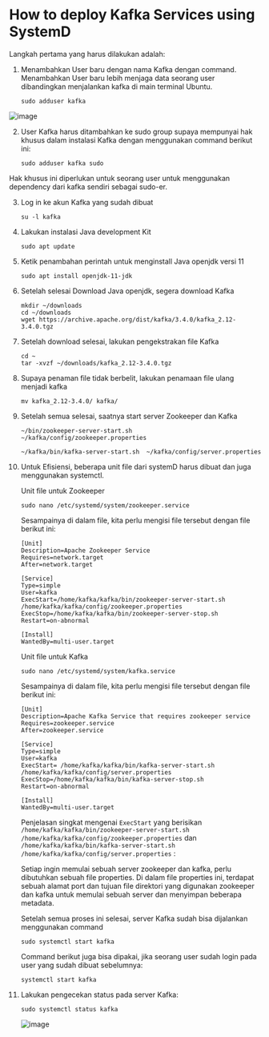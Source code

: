 # How to deploy Kafka Services using SystemD

Langkah pertama yang harus dilakukan adalah:

1. Menambahkan User baru dengan nama Kafka dengan command. Menambahkan User baru lebih menjaga data seorang user dibandingkan menjalankan kafka di main terminal Ubuntu.

   ```
   sudo adduser kafka

   ```

![image](https://github.com/user-attachments/assets/7829d6dc-efba-4f4f-93d1-72cbd6565ae4)

   
2. User Kafka harus ditambahkan ke sudo group supaya mempunyai hak khusus dalam instalasi Kafka dengan menggunakan command berikut ini:

   ```
   sudo adduser kafka sudo

   ```

Hak khusus ini diperlukan untuk seorang user untuk menggunakan dependency dari kafka sendiri sebagai sudo-er.
   
3. Log in ke akun Kafka yang sudah dibuat

   ```
   su -l kafka

   ```
4. Lakukan instalasi Java development Kit

   ```
   sudo apt update

   ```
5. Ketik penambahan perintah untuk menginstall Java openjdk versi 11

   ```
   sudo apt install openjdk-11-jdk

   ```
6. Setelah selesai Download Java openjdk, segera download Kafka

   ```
   mkdir ~/downloads
   cd ~/downloads
   wget https://archive.apache.org/dist/kafka/3.4.0/kafka_2.12-3.4.0.tgz
   ```
7. Setelah download selesai, lakukan pengekstrakan file Kafka

   ```
   cd ~
   tar -xvzf ~/downloads/kafka_2.12-3.4.0.tgz
   ```
8. Supaya penaman file tidak berbelit, lakukan penamaan file ulang menjadi kafka

   ```
   mv kafka_2.12-3.4.0/ kafka/
   ```
9. Setelah semua selesai, saatnya start server Zookeeper dan Kafka

    ```
    ~/bin/zookeeper-server-start.sh  ~/kafka/config/zookeeper.properties
    ```
    ```
    ~/kafka/bin/kafka-server-start.sh  ~/kafka/config/server.properties
    ```

10. Untuk Efisiensi, beberapa unit file dari systemD harus dibuat dan juga menggunakan systemctl.

    Unit file untuk Zookeeper

    ```
    sudo nano /etc/systemd/system/zookeeper.service
    ```
    Sesampainya di dalam file, kita perlu mengisi file tersebut dengan file berikut ini:

    ```
    [Unit]
    Description=Apache Zookeeper Service
    Requires=network.target                 
    After=network.target                 
    
    [Service]
    Type=simple
    User=kafka
    ExecStart=/home/kafka/kafka/bin/zookeeper-server-start.sh /home/kafka/kafka/config/zookeeper.properties        
    ExecStop=/home/kafka/kafka/bin/zookeeper-server-stop.sh
    Restart=on-abnormal
    
    [Install]
    WantedBy=multi-user.target
    ```
    Unit file untuk Kafka
    ```
    sudo nano /etc/systemd/system/kafka.service
    ```
    Sesampainya di dalam file, kita perlu mengisi file tersebut dengan file berikut ini:

    ```
    [Unit]
    Description=Apache Kafka Service that requires zookeeper service
    Requires=zookeeper.service
    After=zookeeper.service
    
    [Service]
    Type=simple
    User=kafka
    ExecStart= /home/kafka/kafka/bin/kafka-server-start.sh /home/kafka/kafka/config/server.properties                            
    ExecStop=/home/kafka/kafka/bin/kafka-server-stop.sh
    Restart=on-abnormal
    
    [Install]
    WantedBy=multi-user.target
    ```
    Penjelasan singkat mengenai ```ExecStart``` yang berisikan ``` /home/kafka/kafka/bin/zookeeper-server-start.sh /home/kafka/kafka/config/zookeeper.properties``` dan ``` /home/kafka/kafka/bin/kafka-server-start.sh /home/kafka/kafka/config/server.properties ``` :

    Setiap ingin memulai sebuah server zookeeper dan kafka, perlu dibutuhkan sebuah file properties. Di dalam file properties ini, terdapat sebuah alamat port dan tujuan file direktori yang digunakan zookeeper dan kafka untuk memulai sebuah server dan menyimpan beberapa metadata.

    Setelah semua proses ini selesai, server Kafka sudah bisa dijalankan menggunakan command

    ```
    sudo systemctl start kafka
    ```
    Command berikut juga bisa dipakai, jika seorang user sudah login pada user yang sudah dibuat sebelumnya:
    ```
    systemctl start kafka
    ```
11. Lakukan pengecekan status pada server Kafka:

    ```
    sudo systemctl status kafka
    ```
    ![image](https://github.com/user-attachments/assets/f2a3fdef-70f8-432b-9cb3-5764cf6411e8)

       



